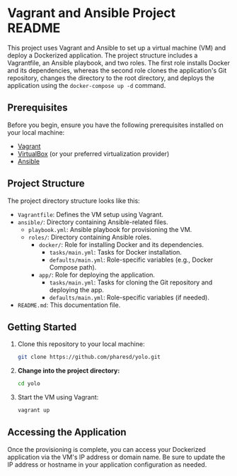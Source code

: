 # Vagrant and Ansible Project README

This project uses Vagrant and Ansible to set up a virtual machine (VM) and deploy a Dockerized application. The project structure includes a Vagrantfile, an Ansible playbook, and two roles. The first role installs Docker and its dependencies, whereas the second role clones the application's Git repository, changes the directory to the root directory, and deploys the application using the `docker-compose up -d` command.

## Prerequisites

Before you begin, ensure you have the following prerequisites installed on your local machine:

- [Vagrant](https://www.vagrantup.com/)
- [VirtualBox](https://www.virtualbox.org/) (or your preferred virtualization provider)
- [Ansible](https://www.ansible.com/)

## Project Structure

The project directory structure looks like this:

- `Vagrantfile`: Defines the VM setup using Vagrant.
- `ansible/`: Directory containing Ansible-related files.
  - `playbook.yml`: Ansible playbook for provisioning the VM.
  - `roles/`: Directory containing Ansible roles.
    - `docker/`: Role for installing Docker and its dependencies.
      - `tasks/main.yml`: Tasks for Docker installation.
      - `defaults/main.yml`: Role-specific variables (e.g., Docker Compose path).
    - `app/`: Role for deploying the application.
      - `tasks/main.yml`: Tasks for cloning the Git repository and deploying the app.
      - `defaults/main.yml`: Role-specific variables (if needed).
- `README.md`: This documentation file.

## Getting Started

1. Clone this repository to your local machine:

   ```bash
   git clone https://github.com/pharesd/yolo.git

2. **Change into the project directory:**
    ```bash
    cd yolo

3. Start the VM using Vagrant:
    ```bash
    vagrant up


## Accessing the Application
Once the provisioning is complete, you can access your Dockerized application via the VM's IP address or domain name. Be sure to update the IP address or hostname in your application configuration as needed.